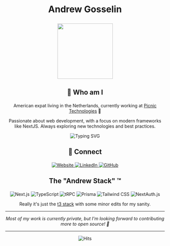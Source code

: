 # <p align="center">Andrew Gosselin</p>

<p align="center">
  <a target="_blank" href="https://cyrexag.com" rel="Website">
    <img width="175" height="175" src="https://images.weserv.nl/?url=avatars.githubusercontent.com/u/32310481?v=4&h=300&w=300&fit=cover&mask=circle&maxage=7d">
  </a>
</p>

## <p align="center">👤 Who am I</p>

<p align="center">
  American expat living in the Netherlands, currently working at <a target="_blank" href="https://jobs.picnic.app/en/home">Picnic Technologies</a> 🛒
</p>

<p align="center">
  Passionate about web development, with a focus on modern frameworks like NextJS. Always exploring new technologies and best practices.
</p>

<p align="center">
  <img src="https://readme-typing-svg.herokuapp.com?font=Fira+Code&pause=1000&color=005384&center=true&vCenter=true&width=435&lines=Exploring+the+world;Breaking+things;Making+cool+shit" alt="Typing SVG" />
</p>

## <p align="center">🔗 Connect</p>

<p align="center">
  <a href="https://cyrexag.com" target="_blank">
    <img src="https://img.shields.io/badge/Website-cyrexag.com-005384?style=for-the-badge&logo=google-chrome&logoColor=white" alt="Website"/>
  </a>
  <a href="https://linkedin.com/in/your-linkedin" target="_blank">
    <img src="https://img.shields.io/badge/LinkedIn-Connect-blue?style=for-the-badge&logo=linkedin&logoColor=white" alt="LinkedIn"/>
  </a>
  <a href="https://github.com/andrewgosselin" target="_blank">
    <img src="https://img.shields.io/badge/GitHub-Follow-black?style=for-the-badge&logo=github&logoColor=white" alt="GitHub"/>
  </a>
</p>

## <p align="center">The "Andrew Stack" ™</p>

<p align="center">
  <img src="https://img.shields.io/badge/Next.js-000000?style=for-the-badge&logo=next.js&logoColor=white" alt="Next.js"/>
  <img src="https://img.shields.io/badge/TypeScript-007ACC?style=for-the-badge&logo=typescript&logoColor=white" alt="TypeScript"/>
  <img src="https://img.shields.io/badge/tRPC-2596BE?style=for-the-badge&logo=trpc&logoColor=white" alt="tRPC"/>
  <img src="https://img.shields.io/badge/Prisma-2D3748?style=for-the-badge&logo=prisma&logoColor=white" alt="Prisma"/>
  <img src="https://img.shields.io/badge/Tailwind_CSS-38B2AC?style=for-the-badge&logo=tailwind-css&logoColor=white" alt="Tailwind CSS"/>
  <img src="https://img.shields.io/badge/NextAuth.js-000000?style=for-the-badge&logo=next-auth&logoColor=white" alt="NextAuth.js"/>
</p>

<p align="center">
  Really it's just the <a href="https://create.t3.gg/en/faq">t3 stack</a> with some minor edits for my sanity.
</p>


---

<p align="center">
  <i>Most of my work is currently private, but I'm looking forward to contributing more to open source! 🤞</i>
</p>

---

<p align="center">
  <img alt="Hits" src="https://hits.sh/github.com/andrewgosselin/hits.svg?style=for-the-badge&label=seen%20by&color=005384&logo=github"/>
</p>
